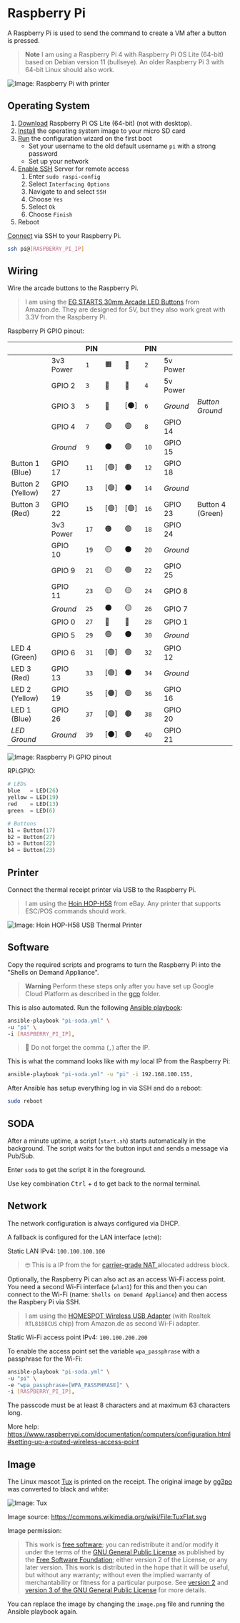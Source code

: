 # Raspberry Pi

A Raspberry Pi is used to send the command to create a VM after a button is pressed.

> **Note**
> I am using a Raspberry Pi 4 with Raspberry Pi OS Lite (64-bit) based on Debian version 11 (bullseye).
> An older Raspberry Pi 3 with 64-bit Linux should also work.

![Image: Raspberry Pi with printer](../img/soda-gce-open.jpg)

## Operating System

1. [Download](https://www.raspberrypi.com/software/operating-systems/#raspberry-pi-os-64-bit) Raspberry Pi OS Lite (64-bit) (not with desktop).
1. [Install](https://www.raspberrypi.com/documentation/computers/getting-started.html#installing-the-operating-system) the operating system image to your micro SD card
1. [Run](https://www.raspberrypi.com/documentation/computers/getting-started.html#configuration-on-first-boot) the configuration wizard on the first boot
	* Set your username to the old default username `pi` with a strong password
	* Set up your network
1. [Enable SSH](https://www.raspberrypi.com/documentation/computers/remote-access.html#enabling-the-server) Server for remote access
	1. Enter `sudo raspi-config`
	1. Select `Interfacing Options`
	1. Navigate to and select `SSH`
	1. Choose `Yes`
	1. Select `Ok`
	1. Choose `Finish`
1. Reboot

[Connect](https://www.raspberrypi.com/documentation/computers/remote-access.html#secure-shell-from-linux-or-mac-os) via SSH to your Raspberry Pi.

```bash
ssh pi@[RASPBERRY_PI_IP]
```

## Wiring

Wire the arcade buttons to the Raspberry Pi.

> I am using the [EG STARTS 30mm Arcade LED Buttons](https://www.amazon.de/dp/B01N11BDX9/) from Amazon.de.
> They are designed for 5V, but they also work great with 3.3V from the Raspberry Pi.

Raspberry Pi GPIO pinout:

<!--
  Markdown table with Raspberry Pi GPIO pinout
  https://github.com/Cyclenerd/raspberry-pi-gpio-pinout-markdown
-->
|                   |           | PIN  |      |      | PIN  |          |                  |
|-------------------|-----------|------|------|------|------|----------|------------------|
|                   | 3v3 Power | `1`  |  🟧  |  🔴  | `2`  | 5v Power |                  |
|                   | GPIO 2    | `3`  |  🔵  |  🔴  | `4`  | 5v Power |                  |
|                   | GPIO 3    | `5`  |  🔵  | [⚫] | `6`  | *Ground* | *Button Ground*  |
|                   | GPIO 4    | `7`  |  🟢  |  🟣  | `8`  | GPIO 14  |                  |
|                   | *Ground*  | `9`  |  ⚫  |  🟣  | `10` | GPIO 15  |                  |
| Button 1 (Blue)   | GPIO 17   | `11` | [🟢] |  🟤  | `12` | GPIO 18  |                  |
| Button 2 (Yellow) | GPIO 27   | `13` | [🟢] |  ⚫  | `14` | *Ground* |                  |
| Button 3 (Red)    | GPIO 22   | `15` | [🟢] | [🟢] | `16` | GPIO 23  | Button 4 (Green) |
|                   | 3v3 Power | `17` |  🟠  |  🟢  | `18` | GPIO 24  |                  |
|                   | GPIO 10   | `19` |  🟡  |  ⚫  | `20` | *Ground* |                  |
|                   | GPIO 9    | `21` |  🟡  |  🟢  | `22` | GPIO 25  |                  |
|                   | GPIO 11   | `23` |  🟡  |  🟡  | `24` | GPIO 8   |                  |
|                   | *Ground*  | `25` |  ⚫  |  🟡  | `26` | GPIO 7   |                  |
|                   | GPIO 0    | `27` |  🔵  |  🔵  | `28` | GPIO 1   |                  |
|                   | GPIO 5    | `29` |  🟢  |  ⚫  | `30` | *Ground* |                  |
| LED 4 (Green)     | GPIO 6    | `31` | [🟢] |  🟢  | `32` | GPIO 12  |                  |
| LED 3 (Red)       | GPIO 13   | `33` | [🟢] |  ⚫  | `34` | *Ground* |                  |
| LED 2 (Yellow)    | GPIO 19   | `35` | [🟤] |  🟢  | `36` | GPIO 16  |                  |
| LED 1 (Blue)      | GPIO 26   | `37` | [🟢] |  🟤  | `38` | GPIO 20  |                  |
| *LED Ground*      | *Ground*  | `39` | [⚫] |  🟤  | `40` | GPIO 21  |                  |

![Image: Raspberry Pi GPIO pinout](../img/raspberry-pi-soda.png)


RPi.GPIO:
```python
# LEDs
blue   = LED(26)
yellow = LED(19)
red    = LED(13)
green  = LED(6)

# Buttons
b1 = Button(17)
b2 = Button(27)
b3 = Button(22)
b4 = Button(23)
```

## Printer

Connect the thermal receipt printer via USB to the Raspberry Pi.

> I am using the [Hoin HOP-H58](https://www.hoinprinter.com/video/products-detail-906853) from eBay.
> Any printer that supports ESC/POS commands should work.

![Image: Hoin HOP-H58 USB Thermal Printer](../img/hoin_hop-h58.jpg)


## Software

Copy the required scripts and programs to turn the Raspberry Pi into the "Shells on Demand Appliance".

> **Warning**
> Perform these steps only after you have set up Google Cloud Platform as described in the [gcp](../gcp/) folder.

This is also automated. Run the following [Ansible playbook](./pi-soda.yml):

```bash
ansible-playbook "pi-soda.yml" \
-u "pi" \
-i [RASPBERRY_PI_IP],
```

> 💁 Do not forget the comma (`,`) after the IP.

This is what the command looks like with my local IP from the Raspberry Pi:
```bash
ansible-playbook "pi-soda.yml" -u "pi" -i 192.168.100.155,
```

After Ansible has setup everything log in via SSH and do a reboot:

```bash
sudo reboot
```

## SODA

After a minute uptime, a script (`start.sh`) starts automatically in the background.
The script waits for the button input and sends a message via Pub/Sub.

Enter `soda` to get the script it in the foreground.

Use key combination <kbd>Ctrl</kbd> + <kbd>d</kbd> to get back to the normal terminal.

## Network

The network configuration is always configured via DHCP.

A fallback is configured for the LAN interface (`eth0`):

Static LAN IPv4: `100.100.100.100`

> 🤓 This is a IP from the for [carrier-grade NAT ](https://en.wikipedia.org/wiki/Carrier-grade_NAT) allocated address block.

Optionally, the Raspberry Pi can also act as an access Wi-Fi access point.
You need a second Wi-Fi interface (`wlan1`) for this and then you can connect to the Wi-Fi (name: `Shells on Demand Appliance`) and then access the Raspbery Pi via SSH.

> I am using the [HOMESPOT Wireless USB Adapter](https://www.amazon.de/dp/B01ERHE18S/) (with Realtek `RTL8188CUS` chip) from Amazon.de as second Wi-Fi adapter.

Static Wi-Fi access point IPv4: `100.100.200.200`

To enable the access point set the variable `wpa_passphrase` with a passphrase for the Wi-Fi:

```bash
ansible-playbook "pi-soda.yml" \
-u "pi" \
-e "wpa_passphrase=[WPA_PASSPHRASE]" \
-i [RASPBERRY_PI_IP],
```

The passcode must be at least 8 characters and at maximum 63 characters long.

More help: <https://www.raspberrypi.com/documentation/computers/configuration.html#setting-up-a-routed-wireless-access-point>

## Image

The Linux mascot [Tux](https://en.wikipedia.org/wiki/Tux_(mascot)) is printed on the receipt.
The original image by [gg3po](https://commons.wikimedia.org/wiki/File:TuxFlat.svg) was converted to black and white:

![Image: Tux](./image.png)

Image source: <https://commons.wikimedia.org/wiki/File:TuxFlat.svg>

Image permission:

> This work is [free software](https://en.wikipedia.org/wiki/en:Free_software);
> you can redistribute it and/or modify it under the terms of the [GNU General Public License](https://en.wikipedia.org/wiki/en:GNU_General_Public_License)
> as published by the [Free Software Foundation](https://en.wikipedia.org/wiki/en:Free_Software_Foundation);
> either version 2 of the License, or any later version.
> This work is distributed in the hope that it will be useful,
> but without any warranty; without even the implied warranty of merchantability or fitness for a particular purpose.
> See [version 2](https://www.gnu.org/licenses/old-licenses/gpl-2.0.html) and [version 3 of the GNU General Public License](https://www.gnu.org/copyleft/gpl-3.0.html) for more details.

You can replace the image by changing the `image.png` file and running the Ansible playbook again.